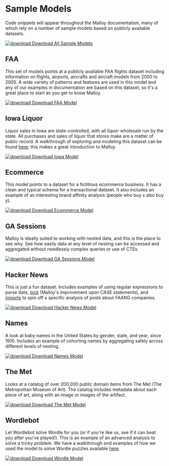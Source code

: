 # Sample Models

Code snippets will appear throughout the Malloy documentation, many of which rely on a number of sample models based on publicly available datasets.

<a class="button-link" href="{{ site.baseurl }}/aux/generated/samples.zip">
    <img class="download-icon" src="{{ site.baseurl }}/img/download.svg" alt="download"/>
    Download All Sample Models
</a>

## FAA

This set of models points at a publicly available FAA flights dataset including information on flights, airports, aircrafts and aircraft models from 2000 to 2005. A wide variety of patterns and features are used in this model and any of our examples in documentation are based on this dataset, so it's a great place to start as you get to know Malloy.

<a class="button-link" href="{{ site.baseurl }}/aux/generated/faa.zip">
    <img class="download-icon" src="{{ site.baseurl }}/img/download.svg" alt="download"/>
    Download FAA Model
</a>

## Iowa Liquor

Liquor sales in Iowa are state-controlled, with all liquor wholesale run by the state. All purchases and sales of liquor that stores make are a matter of public record. A walkthrough of exploring and modeling this dataset can be found [here](examples/iowa/iowa.md); this makes a great introduction to Malloy.

<a class="button-link" href="{{ site.baseurl }}/aux/generated/iowa.zip">
    <img class="download-icon" src="{{ site.baseurl }}/img/download.svg" alt="download"/>
    Download Iowa Model
</a>

## Ecommerce

This model points to a dataset for a fictitious ecommerce business. It has a  clean and typical schema for a transactional dataset. It also includes an example of an interesting brand affinity analysis (people who buy x also buy y).

<a class="button-link" href="{{ site.baseurl }}/aux/generated/ecommerce.zip">
    <img class="download-icon" src="{{ site.baseurl }}/img/download.svg" alt="download"/>
    Download Ecommerce Model
</a>

## GA Sessions

Malloy is ideally suited to working with nested data, and this is the place to see why. See how easily data at any level of nesting can be accessed and aggregated without needlessly complex queries or use of CTEs.

<a class="button-link" href="{{ site.baseurl }}/aux/generated/ga_sessions.zip">
    <img class="download-icon" src="{{ site.baseurl }}/img/download.svg" alt="download"/>
    Download GA Sessions Model
</a>

## Hacker News

This is just a fun dataset. Includes examples of using regular expressions to parse data, [pick](language/expressions#pick-expressions) (Malloy's improvement upon CASE statements), and [imports](language/imports.md) to spin off a specific analysis of posts about FAANG companies.

<a class="button-link" href="{{ site.baseurl }}/aux/generated/hackernews.zip">
    <img class="download-icon" src="{{ site.baseurl }}/img/download.svg" alt="download"/>
    Download Hacker News Model
</a>

## Names

A look at baby names in the United States by gender, state, and year, since 1910. Includes an example of cohorting names by aggregating safely across different levels of nesting.

<a class="button-link" href="{{ site.baseurl }}/aux/generated/names.zip">
    <img class="download-icon" src="{{ site.baseurl }}/img/download.svg" alt="download"/>
    Download Names Model
</a>

## The Met

Looks at a catalog of over 200,000 public domain items from The Met (The Metropolitan Museum of Art). The catalog includes metadata about each piece of art, along with an image or images of the artifact.

<a class="button-link" href="{{ site.baseurl }}/aux/generated/the_met.zip">
    <img class="download-icon" src="{{ site.baseurl }}/img/download.svg" alt="download"/>
    Download The Met Model
</a>

## Wordlebot

Let Wordlebot solve Wordle for you (or if you're like us, see if it can beat you after you've played!). This is an example of an advanced analysis to solve a tricky problem. We have a walkthrough and examples of how we used the model to solve Wordle puzzles available [here](examples/wordle/wordle.md).

<a class="button-link" href="{{ site.baseurl }}/aux/generated/wordle.zip">
    <img class="download-icon" src="{{ site.baseurl }}/img/download.svg" alt="download"/>
    Download Wordle Model
</a>